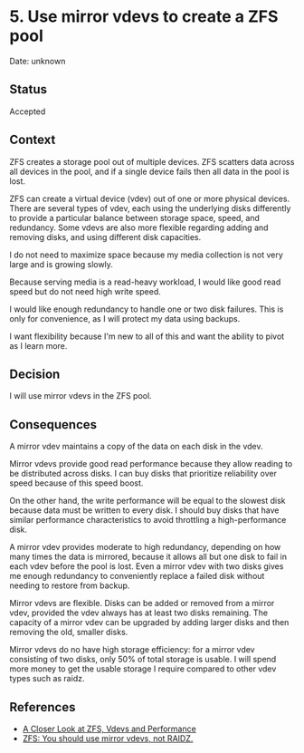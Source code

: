 # 5. Use mirror vdevs to create a ZFS pool

Date: unknown

## Status

Accepted

## Context

ZFS creates a storage pool out of multiple devices.
ZFS scatters data across all devices in the pool, and if a single device fails then all data in the pool is lost.

ZFS can create a virtual device (vdev) out of one or more physical devices.
There are several types of vdev,
each using the underlying disks differently to provide a particular balance between storage space, speed, and redundancy.
Some vdevs are also more flexible regarding adding and removing disks, and using different disk capacities.

I do not need to maximize space because my media collection is not very large and is growing slowly.

Because serving media is a read-heavy workload, I would like good read speed but do not need high write speed.

I would like enough redundancy to handle one or two disk failures.
This is only for convenience, as I will protect my data using backups.

I want flexibility because I'm new to all of this and want the ability to pivot as I learn more.

## Decision

I will use mirror vdevs in the ZFS pool.

## Consequences

A mirror vdev maintains a copy of the data on each disk in the vdev.

Mirror vdevs provide good read performance because they allow reading to be distributed across disks.
I can buy disks that prioritize reliability over speed because of this speed boost.

On the other hand, the write performance will be equal to the slowest disk because data must be written to every disk.
I should buy disks that have similar performance characteristics to avoid throttling a high-performance disk.

A mirror vdev provides moderate to high redundancy, depending on how many times the data is mirrored,
because it allows all but one disk to fail in each vdev before the pool is lost.
Even a mirror vdev with two disks gives me enough redundancy to conveniently replace a failed disk without needing to restore from backup.

Mirror vdevs are flexible.
Disks can be added or removed from a mirror vdev, provided the vdev always has at least two disks remaining.
The capacity of a mirror vdev can be upgraded by adding larger disks and then removing the old, smaller disks.

Mirror vdevs do no have high storage efficiency: for a mirror vdev consisting of two disks, only 50% of total storage is usable.
I will spend more money to get the usable storage I require compared to other vdev types such as raidz.

## References

- [A Closer Look at ZFS, Vdevs and Performance](https://constantin.glez.de/2010/06/04/a-closer-look-zfs-vdevs-and-performance/)
- [ZFS: You should use mirror vdevs, not RAIDZ.](https://jrs-s.net/2015/02/06/zfs-you-should-use-mirror-vdevs-not-raidz/)
